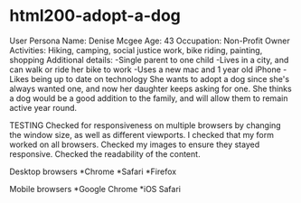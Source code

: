 # html200-adopt-a-dog
User Persona
Name: Denise Mcgee
Age: 43
Occupation: Non-Profit Owner
Activities: Hiking, camping, social justice work, bike riding, painting, shopping
Additional details:
-Single parent to one child
-Lives in a city, and can walk or ride her bike to work
-Uses a new mac and 1 year old iPhone
-Likes being up to date on technology
She wants to adopt a dog since she's always wanted one, and now her daughter keeps asking for one. She thinks a dog would be a good addition to the family, and will allow them to remain active year round.


TESTING
Checked for responsiveness on multiple browsers by changing the window size, as well as different viewports. I checked that my form worked on all browsers. Checked my images to ensure they stayed responsive. Checked the readability of the content.

Desktop browsers
*Chrome
*Safari
*Firefox

Mobile browsers
*Google Chrome
*iOS Safari
